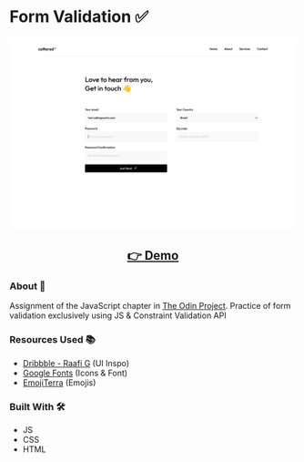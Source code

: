 # Form Validation ✅

<p align="center">
  <img src="screenshot/screenshot.png" width="650px" alt="screenshot">
</p>
<h2 align="center">
  <a href="https://nightrunner4.github.io/form-validation-with-js">👉 Demo</a>
</h2>

### About 📖

Assignment of the JavaScript chapter in [The Odin Project](https://www.theodinproject.com). Practice of form validation exclusively using JS & Constraint Validation API

### Resources Used 📚

- [Dribbble - Raafi G]() (UI Inspo)
- [Google Fonts](https://fonts.google.com) (Icons & Font)
- [EmojiTerra](https://emojiterra.com/) (Emojis)

### Built With 🛠️

- JS
- CSS
- HTML
